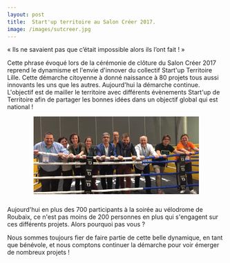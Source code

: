```yaml
---
layout: post
title:  Start'up territoire au Salon Créer 2017.
image: /images/sutcreer.jpg
---
```

« Ils ne savaient pas que c’était impossible alors ils l’ont fait ! »

Cette phrase évoqué lors de la cérémonie de clôture du Salon Créer 2017 reprend le dynamisme et l'envie d'innover du collectif Start'up Territoire Lille. Cette démarche citoyenne à donné naissance à 80 projets tous aussi innovants les uns que les autres. Aujourd'hui la démarche continue. L'objectif est de mailler le territoire avec différents évènements Start'up de Territoire afin de partager les bonnes idées dans un objectif global qui est national !

<center>
  <img class="img-fluid rounded" style="padding-bottom:10px" src="/images/sutcreer.jpg">
</center>

Aujourd'hui en plus des 700 participants à la soirée au vélodrome de Roubaix, ce n'est pas moins de 200 personnes en plus qui s'engagent sur ces différents projets. Alors pourquoi pas vous ?

Nous sommes toujours fier de faire partie de cette belle dynamique, en tant que bénévole, et nous comptons continuer la démarche pour voir émerger de nombreux projets !

